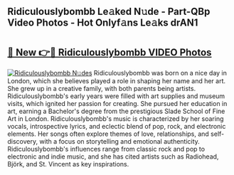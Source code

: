 ## Ridiculouslybombb Le𝚊ked N𝚞de - Part-QBp Video Photos - Hot Onlyf𝚊ns Le𝚊ks drAN1

# <h2><a href="http://ab33695.deff.icu/?id=Ridiculouslybombb">🔗 New 👉🔴 Ridiculouslybombb VIDEO Photos</a></h2>

[![Ridiculouslybombb N𝚞des](https://i.imgur.com/rIISA9y.gif)](http://ab33695.deff.icu/?id=Ridiculouslybombb)
Ridiculouslybombb was born on a nice day in London, which she believes played a role in shaping her name and her art. She grew up in a creative family, with both parents being artists. Ridiculouslybombb's early years were filled with art supplies and museum visits, which ignited her passion for creating. She pursued her education in art, earning a Bachelor's degree from the prestigious Slade School of Fine Art in London. Ridiculouslybombb's music is characterized by her soaring vocals, introspective lyrics, and eclectic blend of pop, rock, and electronic elements. Her songs often explore themes of love, relationships, and self-discovery, with a focus on storytelling and emotional authenticity. Ridiculouslybombb's influences range from classic rock and pop to electronic and indie music, and she has cited artists such as Radiohead, Björk, and St. Vincent as key inspirations.
